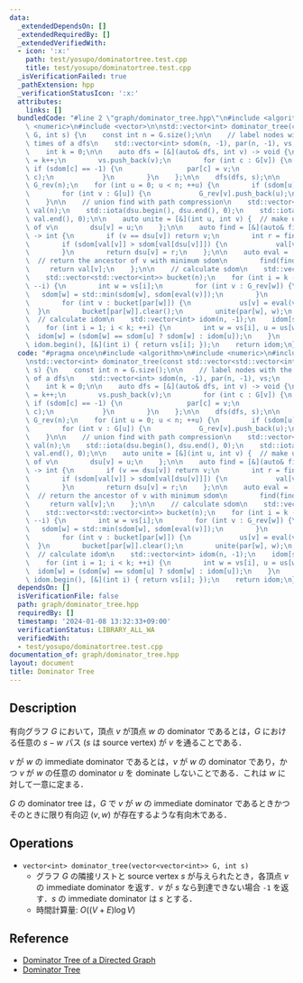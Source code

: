 ```yaml
---
data:
  _extendedDependsOn: []
  _extendedRequiredBy: []
  _extendedVerifiedWith:
  - icon: ':x:'
    path: test/yosupo/dominatortree.test.cpp
    title: test/yosupo/dominatortree.test.cpp
  _isVerificationFailed: true
  _pathExtension: hpp
  _verificationStatusIcon: ':x:'
  attributes:
    links: []
  bundledCode: "#line 2 \"graph/dominator_tree.hpp\"\n#include <algorithm>\n#include\
    \ <numeric>\n#include <vector>\n\nstd::vector<int> dominator_tree(const std::vector<std::vector<int>>&\
    \ G, int s) {\n    const int n = G.size();\n\n    // label nodes with the arrival\
    \ times of a dfs\n    std::vector<int> sdom(n, -1), par(n, -1), vs;\n    vs.reserve(n);\n\
    \    int k = 0;\n\n    auto dfs = [&](auto& dfs, int v) -> void {\n        sdom[v]\
    \ = k++;\n        vs.push_back(v);\n        for (int c : G[v]) {\n           \
    \ if (sdom[c] == -1) {\n                par[c] = v;\n                dfs(dfs,\
    \ c);\n            }\n        }\n    };\n\n    dfs(dfs, s);\n\n    std::vector<std::vector<int>>\
    \ G_rev(n);\n    for (int u = 0; u < n; ++u) {\n        if (sdom[u] == -1) continue;\n\
    \        for (int v : G[u]) {\n            G_rev[v].push_back(u);\n        }\n\
    \    }\n\n    // union find with path compression\n    std::vector<int> dsu(n),\
    \ val(n);\n    std::iota(dsu.begin(), dsu.end(), 0);\n    std::iota(val.begin(),\
    \ val.end(), 0);\n\n    auto unite = [&](int u, int v) {  // make u the parent\
    \ of v\n        dsu[v] = u;\n    };\n\n    auto find = [&](auto& find, int v)\
    \ -> int {\n        if (v == dsu[v]) return v;\n        int r = find(find, dsu[v]);\n\
    \        if (sdom[val[v]] > sdom[val[dsu[v]]]) {\n            val[v] = val[dsu[v]];\n\
    \        }\n        return dsu[v] = r;\n    };\n\n    auto eval = [&](int v) {\
    \  // return the ancestor of v with minimum sdom\n        find(find, v);\n   \
    \     return val[v];\n    };\n\n    // calculate sdom\n    std::vector<int> us(n);\n\
    \    std::vector<std::vector<int>> bucket(n);\n    for (int i = k - 1; i > 0;\
    \ --i) {\n        int w = vs[i];\n        for (int v : G_rev[w]) {\n         \
    \   sdom[w] = std::min(sdom[w], sdom[eval(v)]);\n        }\n        bucket[vs[sdom[w]]].push_back(w);\n\
    \        for (int v : bucket[par[w]]) {\n            us[v] = eval(v);\n      \
    \  }\n        bucket[par[w]].clear();\n        unite(par[w], w);\n    }\n\n  \
    \  // calculate idom\n    std::vector<int> idom(n, -1);\n    idom[s] = sdom[s];\n\
    \    for (int i = 1; i < k; ++i) {\n        int w = vs[i], u = us[w];\n      \
    \  idom[w] = (sdom[w] == sdom[u] ? sdom[w] : idom[u]);\n    }\n    std::ranges::transform(idom,\
    \ idom.begin(), [&](int i) { return vs[i]; });\n    return idom;\n}\n"
  code: "#pragma once\n#include <algorithm>\n#include <numeric>\n#include <vector>\n\
    \nstd::vector<int> dominator_tree(const std::vector<std::vector<int>>& G, int\
    \ s) {\n    const int n = G.size();\n\n    // label nodes with the arrival times\
    \ of a dfs\n    std::vector<int> sdom(n, -1), par(n, -1), vs;\n    vs.reserve(n);\n\
    \    int k = 0;\n\n    auto dfs = [&](auto& dfs, int v) -> void {\n        sdom[v]\
    \ = k++;\n        vs.push_back(v);\n        for (int c : G[v]) {\n           \
    \ if (sdom[c] == -1) {\n                par[c] = v;\n                dfs(dfs,\
    \ c);\n            }\n        }\n    };\n\n    dfs(dfs, s);\n\n    std::vector<std::vector<int>>\
    \ G_rev(n);\n    for (int u = 0; u < n; ++u) {\n        if (sdom[u] == -1) continue;\n\
    \        for (int v : G[u]) {\n            G_rev[v].push_back(u);\n        }\n\
    \    }\n\n    // union find with path compression\n    std::vector<int> dsu(n),\
    \ val(n);\n    std::iota(dsu.begin(), dsu.end(), 0);\n    std::iota(val.begin(),\
    \ val.end(), 0);\n\n    auto unite = [&](int u, int v) {  // make u the parent\
    \ of v\n        dsu[v] = u;\n    };\n\n    auto find = [&](auto& find, int v)\
    \ -> int {\n        if (v == dsu[v]) return v;\n        int r = find(find, dsu[v]);\n\
    \        if (sdom[val[v]] > sdom[val[dsu[v]]]) {\n            val[v] = val[dsu[v]];\n\
    \        }\n        return dsu[v] = r;\n    };\n\n    auto eval = [&](int v) {\
    \  // return the ancestor of v with minimum sdom\n        find(find, v);\n   \
    \     return val[v];\n    };\n\n    // calculate sdom\n    std::vector<int> us(n);\n\
    \    std::vector<std::vector<int>> bucket(n);\n    for (int i = k - 1; i > 0;\
    \ --i) {\n        int w = vs[i];\n        for (int v : G_rev[w]) {\n         \
    \   sdom[w] = std::min(sdom[w], sdom[eval(v)]);\n        }\n        bucket[vs[sdom[w]]].push_back(w);\n\
    \        for (int v : bucket[par[w]]) {\n            us[v] = eval(v);\n      \
    \  }\n        bucket[par[w]].clear();\n        unite(par[w], w);\n    }\n\n  \
    \  // calculate idom\n    std::vector<int> idom(n, -1);\n    idom[s] = sdom[s];\n\
    \    for (int i = 1; i < k; ++i) {\n        int w = vs[i], u = us[w];\n      \
    \  idom[w] = (sdom[w] == sdom[u] ? sdom[w] : idom[u]);\n    }\n    std::ranges::transform(idom,\
    \ idom.begin(), [&](int i) { return vs[i]; });\n    return idom;\n}"
  dependsOn: []
  isVerificationFile: false
  path: graph/dominator_tree.hpp
  requiredBy: []
  timestamp: '2024-01-08 13:32:33+09:00'
  verificationStatus: LIBRARY_ALL_WA
  verifiedWith:
  - test/yosupo/dominatortree.test.cpp
documentation_of: graph/dominator_tree.hpp
layout: document
title: Dominator Tree
---
```


## Description

有向グラフ $G$ において，頂点 $v$ が頂点 $w$ の dominator であるとは，$G$ における任意の $s-w$ パス ($s$ は source vertex) が $v$ を通ることである．

$v$ が $w$ の immediate dominator であるとは，$v$ が $w$ の dominator であり，かつ $v$ が $w$ の任意の dominator $u$ を dominate しないことである．これは $w$ に対して一意に定まる．

$G$ の dominator tree は，$G$ で $v$ が $w$ の immediate dominator であるときかつそのときに限り有向辺 $(v, w)$ が存在するような有向木である．

## Operations

- `vector<int> dominator_tree(vector<vector<int>> G, int s)`
    - グラフ $G$ の隣接リストと source vertex $s$ が与えられたとき，各頂点 $v$ の immediate dominator を返す．$v$ が $s$ なら到達できない場合 `-1` を返す．$s$ の immediate dominator は $s$ とする．
    - 時間計算量: $O((V + E) \log V)$

## Reference

- [Dominator Tree of a Directed Graph](https://tanujkhattar.wordpress.com/2016/01/11/dominator-tree-of-a-directed-graph/)
- [Dominator Tree](https://sigma425.hatenablog.com/entry/2015/12/25/224053)